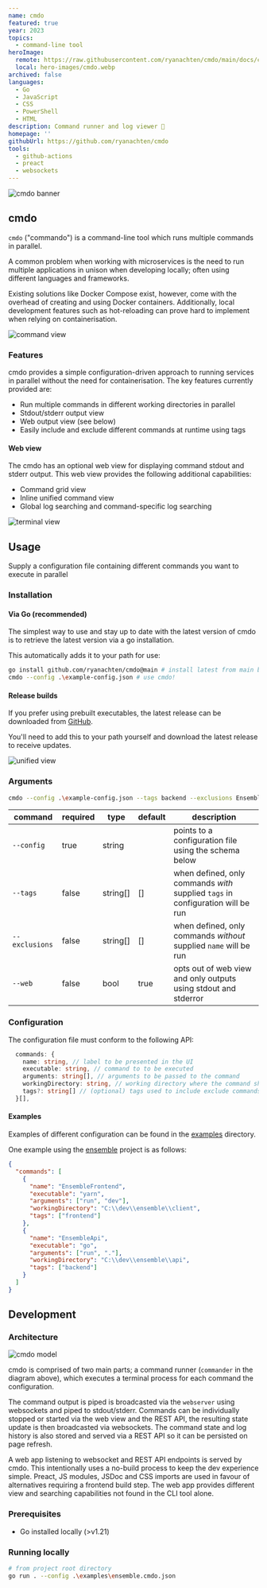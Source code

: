 ```yaml
---
name: cmdo
featured: true
year: 2023
topics:
  - command-line tool
heroImage:
  remote: https://raw.githubusercontent.com/ryanachten/cmdo/main/docs/cmdo_promo.png
  local: hero-images/cmdo.webp
archived: false
languages:
  - Go
  - JavaScript
  - CSS
  - PowerShell
  - HTML
description: Command runner and log viewer 🔫
homepage: ''
githubUrl: https://github.com/ryanachten/cmdo
tools:
  - github-actions
  - preact
  - websockets
---
```

![cmdo banner](https://github.com/ryanachten/cmdo/raw/main/docs/cmdo_promo.png)

## cmdo

`cmdo` ("commando") is a command-line tool which runs multiple commands in parallel.

A common problem when working with microservices is the need to run multiple applications in unison when developing locally; often using different languages and frameworks.

Existing solutions like Docker Compose exist, however, come with the overhead of creating and using Docker containers. Additionally, local development features such as hot-reloading can prove hard to implement when relying on containerisation.

![command view](https://github.com/ryanachten/cmdo/raw/main/docs/cmdo_commands.jpg)

### Features

cmdo provides a simple configuration-driven approach to running services in parallel without the need for containerisation. The key features currently provided are:

- Run multiple commands in different working directories in parallel
- Stdout/stderr output view
- Web output view (see below)
- Easily include and exclude different commands at runtime using tags

#### Web view

The cmdo has an optional web view for displaying command stdout and stderr output. This web view provides the following additional capabilities:

- Command grid view
- Inline unified command view
- Global log searching and command-specific log searching

![terminal view](https://github.com/ryanachten/cmdo/raw/main/docs/cmdo_terminal.jpg)

## Usage

Supply a configuration file containing different commands you want to execute in parallel

### Installation

#### Via Go (recommended)

The simplest way to use and stay up to date with the latest version of cmdo is to retrieve the latest version via a go installation.

This automatically adds it to your path for use:

```bash
go install github.com/ryanachten/cmdo@main # install latest from main branch
cmdo --config .\example-config.json # use cmdo!
```

#### Release builds

If you prefer using prebuilt executables, the latest release can be downloaded from [GitHub](https://github.com/ryanachten/cmdo/releases).

You'll need to add this to your path yourself and download the latest release to receive updates.

![unified view](https://github.com/ryanachten/cmdo/raw/main/docs/cmdo_unified.jpg)

### Arguments

```bash
cmdo --config .\example-config.json --tags backend --exclusions EnsembleApi --web=false
```

| command        | required | type     | default | description                                                                     |
| -------------- | -------- | -------- | ------- | ------------------------------------------------------------------------------- |
| `--config`     | true     | string   |         | points to a configuration file using the schema below                           |
| `--tags`       | false    | string[] | []      | when defined, only commands _with_ supplied `tags` in configuration will be run |
| `--exclusions` | false    | string[] | []      | when defined, only commands _without_ supplied `name` will be run               |
| `--web`        | false    | bool     | true    | opts out of web view and only outputs using stdout and stderror                 |

### Configuration

The configuration file must conform to the following API:

```typescript
  commands: {
    name: string, // label to be presented in the UI
    executable: string, // command to to be executed
    arguments: string[], // arguments to be passed to the command
    workingDirectory: string, // working directory where the command should be executed
    tags?: string[] // (optional) tags used to include exclude commands
  }[],
```

#### Examples

Examples of different configuration can be found in the [examples](https://github.com/ryanachten/cmdo/raw/main/examples/) directory.

One example using the [ensemble](https://github.com/ryanachten/ensemble) project is as follows:

```json
{
  "commands": [
    {
      "name": "EnsembleFrontend",
      "executable": "yarn",
      "arguments": ["run", "dev"],
      "workingDirectory": "C:\\dev\\ensemble\\client",
      "tags": ["frontend"]
    },
    {
      "name": "EnsembleApi",
      "executable": "go",
      "arguments": ["run", "."],
      "workingDirectory": "C:\\dev\\ensemble\\api",
      "tags": ["backend"]
    }
  ]
}
```

## Development

### Architecture

![cmdo model](https://github.com/ryanachten/cmdo/raw/main/docs/cmdo_model.png)

cmdo is comprised of two main parts; a command runner (`commander` in the diagram above), which executes a terminal process for each command the configuration.

The command output is piped is broadcasted via the `webserver` using websockets and piped to stdout/stderr. Commands can be individually stopped or started via the web view and the REST API, the resulting state update is then broadcasted via websockets. The command state and log history is also stored and served via a REST API so it can be persisted on page refresh.

A web app listening to websocket and REST API endpoints is served by cmdo. This intentionally uses a no-build process to keep the dev experience simple. Preact, JS modules, JSDoc and CSS imports are used in favour of alternatives requiring a frontend build step. The web app provides different view and searching capabilities not found in the CLI tool alone.

### Prerequisites

- Go installed locally (>v1.21)

### Running locally

```bash
# from project root directory
go run . --config .\examples\ensemble.cmdo.json
```

